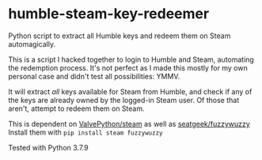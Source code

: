 # humble-steam-key-redeemer
Python script to extract all Humble keys and redeem them on Steam automagically.

This is a script I hacked together to login to Humble and Steam, automating the redemption process. It's not perfect as I made this mostly for my own personal case and didn't test all possibilities: YMMV.

It will extract _all_ keys available for Steam from Humble, and check if any of the keys are already owned by the logged-in Steam user. Of those that aren't, attempt to redeem them on Steam.

This is dependent on [ValvePython/steam](https://github.com/ValvePython/steam) as well as [seatgeek/fuzzywuzzy](https://github.com/seatgeek/fuzzywuzzy)  
Install them with `pip install steam fuzzywuzzy`

Tested with Python 3.7.9
